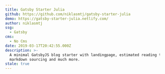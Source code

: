 ```yaml
---
title: Gatsby Starter Julia
github: https://github.com/niklasmtj/gatsby-starter-julia
demo: https://gatsby-starter-julia.netlify.com/
author: niklasmtj
ssg:
  - Gatsby
cms:
  - No Cms
date: 2019-03-17T20:42:55.000Z
description: >-
  A minimal GatsbyJS blog starter with landingpage, estimated reading time,
  markdown sourcing and much more.
stale: true
---
```

